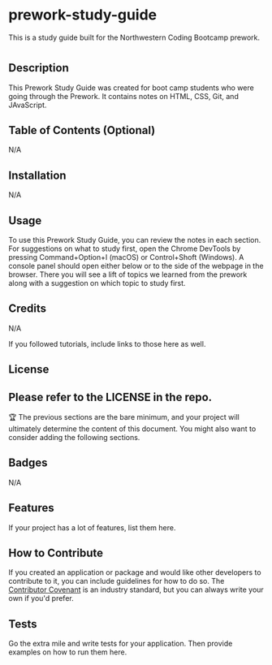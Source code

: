 # prework-study-guide
This is a study guide built for the Northwestern Coding Bootcamp prework. 
# <Your-Project-Title>

## Description

This Prework Study Guide was created for boot camp students who were going through the Prework. It contains notes on HTML, CSS, Git, and JAvaScript. 

## Table of Contents (Optional)

N/A

## Installation

N/A

## Usage

To use this Prework Study Guide, you can review the notes in each section. For suggestions on what to study first, open the Chrome DevTools by pressing Command+Option+I (macOS) or Control+Shoft (Windows). A console panel should open either below or to the side of the webpage in the browser. There you will see a lift of topics we learned from the prework along with a suggestion on which topic to study first. 

## Credits

N/A

If you followed tutorials, include links to those here as well.

## License

Please refer to the LICENSE in the repo.
---

🏆 The previous sections are the bare minimum, and your project will ultimately determine the content of this document. You might also want to consider adding the following sections.

## Badges

N/A

## Features

If your project has a lot of features, list them here.

## How to Contribute

If you created an application or package and would like other developers to contribute to it, you can include guidelines for how to do so. The [Contributor Covenant](https://www.contributor-covenant.org/) is an industry standard, but you can always write your own if you'd prefer.
## Tests
Go the extra mile and write tests for your application. Then provide examples on how to run them here.